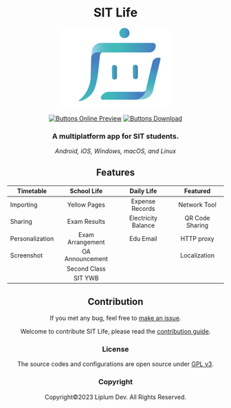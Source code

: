<div align="center">

# SIT Life

<img src="assets/icon.svg" alt="Icon" width="256">

[![Buttons Online Preview]][Online Preview]
[![Buttons Download]][Download]

### A multiplatform app for SIT students.

*Android, iOS, Windows, macOS, and Linux*

## Features

| Timetable       |   School Life    |     Daily Life      |    Featured     |
|-----------------|:----------------:|:-------------------:|:---------------:|
| Importing       |   Yellow Pages   |   Expense Records   |  Network Tool   |
| Sharing         |   Exam Results   | Electricity Balance | QR Code Sharing |
| Personalization | Exam Arrangement |      Edu Email      |   HTTP proxy    |
| Screenshot      | OA Announcement  |                     |  Localization   |
|                 |   Second Class   |                     |                 |
|                 |     SIT YWB      |                     |                 |

## Contribution

If you met any bug, feel free to [make an issue](https://github.com/liplum/mimir/issues/new).

Welcome to contribute SIT Life, please read the [contribution guide](specifications/CONTRIBUTION_GUIDE.md).

### License

The source codes and configurations are open source under [GPL v3](LICENSE).

### Copyright

Copyright©️2023 Liplum Dev. All Rights Reserved.

</div>

<!----------------------------------------------------------------------------->

[Online Preview]: https://liplum-dev.github.io/mimir/

[Download]: https://github.com/liplum-dev/mimir/releases/latest

<!---------------------------------[ Buttons ]--------------------------------->

[Buttons Download]: https://img.shields.io/github/downloads/liplum-dev/mimir/total?color=023a46&label=Download&logo=docusign&logoColor=white&style=for-the-badge&labelColor=034e5e

[Buttons Online Preview]: https://img.shields.io/badge/Oneline%20Preview-2d7b7e?style=for-the-badge
